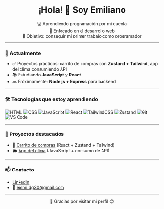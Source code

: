 <h1 align="center">¡Hola! 👋 Soy Emiliano</h1>

<p align="center">
  💻 Aprendiendo programación por mi cuenta<br>
  🌱 Enfocado en el desarrollo web<br>
  🎯 Objetivo: conseguir mi primer trabajo como programador<br>
</p>

---

### 🚀 Actualmente
- ✅ Proyectos prácticos: carrito de compras con **Zustand + Tailwind**, app del clima consumiendo API  
- 📚 Estudiando **JavaScript** y **React**  
- 🔜 Próximamente: **Node.js + Express** para backend  

---

### 🛠 Tecnologías que estoy aprendiendo
![HTML](https://img.shields.io/badge/-HTML5-E34F26?style=flat&logo=html5&logoColor=white)
![CSS](https://img.shields.io/badge/-CSS3-1572B6?style=flat&logo=css3)
![JavaScript](https://img.shields.io/badge/-JavaScript-F7DF1E?style=flat&logo=javascript&logoColor=black)
![React](https://img.shields.io/badge/-React-61DAFB?style=flat&logo=react&logoColor=black)
![TailwindCSS](https://img.shields.io/badge/-TailwindCSS-38B2AC?style=flat&logo=tailwind-css&logoColor=white)
![Zustand](https://img.shields.io/badge/-Zustand-181717?style=flat&logo=react&logoColor=white)
![Git](https://img.shields.io/badge/-Git-F05032?style=flat&logo=git&logoColor=white)
![VS Code](https://img.shields.io/badge/-VS%20Code-007ACC?style=flat&logo=visual-studio-code)

---

### 📂 Proyectos destacados
- 🛒 [Carrito de compras](#) (React + Zustand + Tailwind)  
- 🌦️ [App del clima](#) (JavaScript + consumo de API)  

---

### 📫 Contacto
- [LinkedIn](https://www.linkedin.com/in/tuusuario)  
- 📧 emmi.dg30@gmail.com  

---

<p align="center">
  🚀 Gracias por visitar mi perfil 😊
</p>



